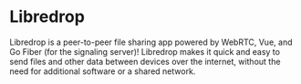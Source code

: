 # Libredrop

Libredrop is a peer-to-peer file sharing app powered by WebRTC, Vue, and Go Fiber (for the signaling server)! 
Libredrop makes it quick and easy to send files and other data between devices over the internet, without
the need for additional software or a shared network.
